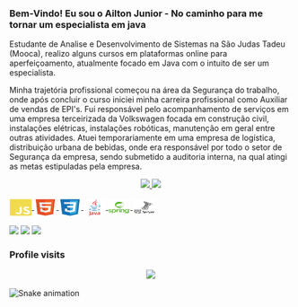 ### Bem-Vindo! Eu sou o Ailton Junior - No caminho para me tornar um especialista em java
Estudante de Analise e Desenvolvimento de Sistemas na São Judas Tadeu (Mooca), realizo alguns cursos em plataformas online para aperfeiçoamento, atualmente focado em Java com o intuito de ser um especialista.<br>

Minha trajetória profissional começou na área da Segurança do trabalho, onde após concluir o curso iniciei minha carreira profissional como Auxiliar de vendas de EPI's. Fui responsável pelo acompanhamento de serviços em uma empresa terceirizada da Volkswagen focada em construção civil, instalações elétricas, instalações robóticas, manutenção em geral entre outras atividades. Atuei temporariamente em uma empresa de logística, distribuição urbana de bebidas, onde era responsável por todo o setor de Segurança da empresa, sendo submetido a auditoria interna, na qual atingi as metas estipuladas pela empresa.



<div align="center" display: inline-block>
<a href="https://github.com/AiltonPiresJunior">
<img height="165em" src="https://github-readme-stats.vercel.app/api?username=AiltonPiresJunior&show_icons=true&theme=dark&include_all_commits=true&count_private=true"/>
<img height="165em" src="https://github-readme-stats.vercel.app/api/top-langs/?username=AiltonPiresJunior&layout=compact&langs_count=7&theme=dark"/>
</div>
  
<div style="display: inline_block=="><br>
<img align="center" alt="Ailton-Js" height="30" width="40" src="https://raw.githubusercontent.com/devicons/devicon/master/icons/javascript/javascript-plain.svg">
<img align="center" alt="Ailton-HTML" height="30" width="40" src="https://raw.githubusercontent.com/devicons/devicon/master/icons/html5/html5-original.svg">
<img align="center" alt="Ailton-CSS" height="30" width="40" src="https://raw.githubusercontent.com/devicons/devicon/master/icons/css3/css3-original.svg">
<img align="center" alt="Ailton-JAVA" height="30" width="40" src="https://github.com/devicons/devicon/blob/master/icons/java/java-original-wordmark.svg">
<img align="center" alt="Ailton-SPRING" height="30" width="40" src="https://github.com/devicons/devicon/blob/master/icons/spring/spring-original-wordmark.svg">
<img align="center" alt="Ailton-SQLSERVER" height="30" width="40" src="https://raw.githubusercontent.com/devicons/devicon/master/icons/microsoftsqlserver/microsoftsqlserver-plain-wordmark.svg">
</div><br>
<div>
  <a href = "mailto:ailtonsa.1612@gmail.com"><img src="https://img.shields.io/badge/-Gmail-%23333?style=for-the-badge&logo=gmail&logoColor=white" target="_blank"></a>
  <a href="https://www.linkedin.com/in/ailton-junior-602901145/" target="_blank"><img src="https://img.shields.io/badge/-LinkedIn-%230077B5?style=for-the-badge&logo=linkedin&logoColor=white" target="_blank"></a>
  <a href="http://api.whatsapp.com/send?phone=5511984838481" target="_blank"><img src="https://img.shields.io/badge/WhatsApp-25D366?style=for-the-badge&logo=whatsapp&logoColor=white" target="_blank"></a>
  </div>

### Profile visits
<p align="center">
<img height="25px" alingn="center" src="https://profile-counter.glitch.me/AiltonPiresJunior/count.svg" />
</p>
</p>
<div>

![Snake animation](https://github.com/AiltonPiresJunior/AiltonPiresJunior/blob/output/github-contribution-grid-snake.svg)

</div>
